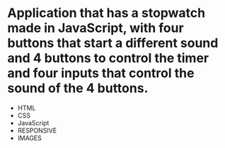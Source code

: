 #  Application that has a stopwatch made in JavaScript, with four buttons that start a different sound and 4 buttons to control the timer and four inputs that control the sound of the 4 buttons.

- HTML
- CSS
- JavaScript
- RESPONSIVE
- IMAGES 
